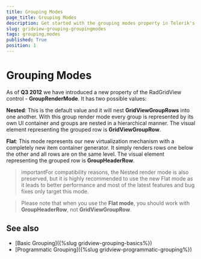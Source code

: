 ```yaml
---
title: Grouping Modes
page_title: Grouping Modes
description: Get started with the grouping modes property in Telerik's {{ site.framework_name }} DataGrid that allows you to choose either nested or flat mode. 
slug: gridview-grouping-groupingmodes
tags: grouping,modes
published: True
position: 1
---
```


# Grouping Modes

As of __Q3 2012__ we have introduced a new property of the RadGridView control - __GroupRenderMode__. It has two possible values:

__Nested__: This is the default value and it will nest __GridViewGroupRows__ into one another. With this group render mode every group is represented by its own UI container and groups are nested in a hierarchical manner. The visual element representing the grouped row is __GridViewGroupRow__.

__Flat__: This mode represents our new virtualization mechanism with a completely new item container generator. It simply renders rows one below the other and all rows are on the same level. The visual element representing the grouped row is __GroupHeaderRow__.

>importantFor compatibility reasons, the Nested render mode is also preserved, but it is highly recommended to use the new Flat mode as it leads to better performance and most of the latest features and bug fixes only target this mode.

>Please note that when you use the __Flat mode__, you should work with __GroupHeaderRow__, not __GridViewGroupRow__.

## See also

* [Basic Grouping]({%slug gridview-grouping-basics%})
* [Programmatic Grouping]({%slug gridview-programmatic-grouping%})
